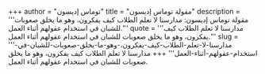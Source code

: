 +++
author = "توماس إديسون"
title = "مقولة توماس إديسون"
description = '''مقولة توماس إديسون: مدارسنا لا تعلم الطلاب كيف يفكرون، وهو ما يخلق صعوبات للشبان في استخدام عقولهم أثناء العمل.'''
quote = '''مدارسنا لا تعلم الطلاب كيف يفكرون، وهو ما يخلق صعوبات للشبان في استخدام عقولهم أثناء العمل.'''
slug = '''مدارسنا-لا-تعلم-الطلاب-كيف-يفكرون،-وهو-ما-يخلق-صعوبات-للشبان-في-استخدام-عقولهم-أثناء-العمل'''
+++
مدارسنا لا تعلم الطلاب كيف يفكرون، وهو ما يخلق صعوبات للشبان في استخدام عقولهم أثناء العمل.

